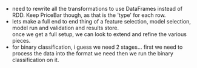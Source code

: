 - need to rewrite all the transformations to use DataFrames instead of RDD.  Keep PriceBar though, as that is the 'type' for each row.
- lets make a full end to end thing of a feature selection, model selection, model run and validation and results store.  
once we get a full setup, we can look to extend and refine the various pieces.
- for binary classification, i guess we need 2 stages... 
  first we need to process the data into the format we need
  then we run the binary classification on it.
